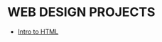 # WEB DESIGN PROJECTS 

<ul>
    <li><a href="intro_html/index.html" target="_blank">Intro to HTML</li>
</ul>